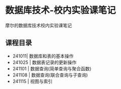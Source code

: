 # 数据库技术-校内实验课笔记
摩尔的数据库技术校内实验课笔记
## 课程目录
* 241011| 数据库和表的基本操作
* 241025 | 数据表记录的更新操作
* 241101 | 数据查询(简单查询与聚合函数)
* 241108 | 数据查询(联合查询与子查询)
* 241115 | 视图与索引